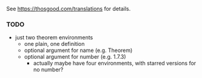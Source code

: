 See <https://thosgood.com/translations> for details.

### TODO

- just two theorem environments
    + one plain, one definition
    + optional argument for name (e.g. Theorem)
    + optional argument for number (e.g. 1.7.3)
        * actually maybe have four environments, with starred versions for no number?
